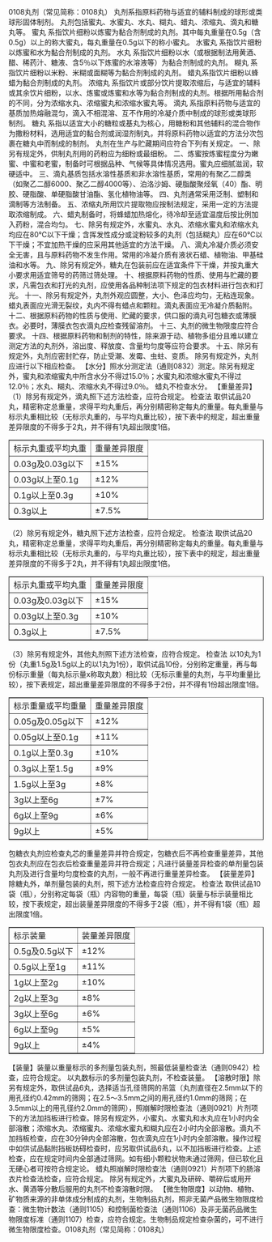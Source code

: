 0108丸剂（常见简称：0108丸）
丸剂系指原料药物与适宜的辅料制成的球形或类球形固体制剂。
丸剂包括蜜丸、水蜜丸、水丸、糊丸、蜡丸、浓缩丸、滴丸和糖丸等。
蜜丸 系指饮片细粉以炼蜜为黏合剂制成的丸剂。其中每丸重量在0.5g（含0.5g）以上的称大蜜丸，每丸重量在0.5g以下的称小蜜丸。
水蜜丸 系指饮片细粉以炼蜜和水为黏合剂制成的丸剂。
水丸 系指饮片细粉以水（或根据制法用黄酒、醋、稀药汁、糖液、含5％以下炼蜜的水溶液等）为黏合剂制成的丸剂。
糊丸 系指饮片细粉以米粉、米糊或面糊等为黏合剂制成的丸剂。
蜡丸系指饮片细粉以蜂蜡为黏合剂制成的丸剂。
浓缩丸 系指饮片或部分饮片提取浓缩后，与适宜的辅料或其余饮片细粉，以水、炼蜜或炼蜜和水等为黏合剂制成的丸剂。根据所用黏合剂的不同，分为浓缩水丸、浓缩蜜丸和浓缩水蜜丸等。
滴丸 系指原料药物与适宜的基质加热熔融混匀，滴入不相混溶、互不作用的冷凝介质中制成的球形或类球形
制剂。
糖丸 系指以适宜大小的糖粒或基丸为核心，用糖粉和其他辅料的混合物作为撒粉材料，选用适宜的黏合剂或润湿剂制丸，并将原料药物以适宜的方法分次包裹在糖丸中而制成的制剂。
丸剂在生产与贮藏期间应符合下列有关规定。
一、除另有规定外，供制丸剂用的药粉应为细粉或最细粉。
二、炼蜜按炼蜜程度分为嫩蜜、中蜜和老蜜，制备时可根据品种、气候等具体情况选用。蜜丸应细腻滋润，软硬适中。
三、滴丸基质包括水溶性基质和非水溶性基质，常用的有聚乙二醇类（如聚乙二醇6000、聚乙二醇4000等）、泊洛沙姆、硬脂酸聚烃氧（40）酯、明胶、硬脂酸、单硬脂酸甘油酯、氢化植物油等。
四、丸剂通常采用泛制、塑制和滴制等方法制备。
五、浓缩丸所用饮片提取物应按制法规定，采用一定的方法提取浓缩制成。
六、蜡丸制备时，将蜂蜡加热熔化，待冷却至适宜温度后按比例加入药粉，混合均匀。
七、除另有规定外，水蜜丸、水丸、浓缩水蜜丸和浓缩水丸均应在80℃以下干燥；含挥发性成分或淀粉较多的丸剂（包括糊丸）应在60℃以下干燥；不宜加热干燥的应采用其他适宜的方法干燥。
八、滴丸冷凝介质必须安全无害，且与原料药物不发生作用。常用的冷凝介质有液状石蜡、植物油、甲基硅油和水等。
九、除另有规定外，糖丸在包装前应在适宜条件下干燥，并按丸重大小要求用适宜筛号的药筛过筛处理。
十、根据原料药物的性质、使用与贮藏的要求，凡需包衣和打光的丸剂，应使用各品种制法项下规定的包衣材料进行包衣和打光。
十一、除另有规定外，丸剂外观应圆整，大小、色泽应均匀，无粘连现象。蜡丸表面应光滑无裂纹，丸内不得有蜡点和颗粒。滴丸表面应无冷凝介质黏附。
十二、根据原料药物的性质与使用、贮藏的要求，供口服的滴丸可包糖衣或薄膜衣。必要时，薄膜衣包衣滴丸应检查残留溶剂。
十三、丸剂的微生物限度应符合要求。
十四、根据原料药物和制剂的特性，除来源于动、植物多组分且难以建立测定方法的丸剂外，溶出度、释放度、含量均匀度等应符合要求。
十五、除另有规定外，丸剂应密封贮存，防止受潮、发霉、虫蛀、变质。
除另有规定外，丸剂应进行以下相应检查。
【水分】照水分测定法（通则0832）测定。除另有规定外，蜜丸和浓缩蜜丸中所含水分不得过15.0％；水蜜丸和浓缩水蜜丸不得过12.0％；水丸、糊丸、浓缩水丸不得过9.0％。
蜡丸不检查水分。
【重量差异】（1）除另有规定外，滴丸照下述方法检查，应符合规定。
检查法 取供试品20丸，精密称定总重量，求得平均丸重后，再分别精密称定每丸的重量。每丸重量与标示丸重相比较（无标示丸重的，与平均丸重比较），按下表中的规定，超出重量差异限度的不得多于2丸，并不得有1丸超出限度1倍。
<table border="1" ><tr>
<td colspan="1" rowspan="1">标示丸重或平均丸重</td>
<td colspan="1" rowspan="1">重量差异限度</td>
</tr><tr>
<td colspan="1" rowspan="1">0.03g及0.03g以下</td>
<td colspan="1" rowspan="1">±15%</td>
</tr><tr>
<td colspan="1" rowspan="1">0.03g以上至0.1g </td>
<td colspan="1" rowspan="1">±12%</td>
</tr><tr>
<td colspan="1" rowspan="1">0.1g以上至0.3g </td>
<td colspan="1" rowspan="1">±10%</td>
</tr><tr>
<td colspan="1" rowspan="1">0.3g以上</td>
<td colspan="1" rowspan="1">±7.5%</td>
</tr></table>
（2）除另有规定外，糖丸照下述方法检查，应符合规定。
检查法 取供试品20丸，精密称定总重量，求得平均丸重后，再分别精密称定每丸的重量。每丸重量与标示丸重相比较（无标示丸重的，与平均丸重比较），按下表中的规定，超出重量差异限度的不得多于2丸，并不得有1丸超出限度1倍。
<table border="1" ><tr>
<td colspan="1" rowspan="1">标示丸重或平均丸重</td>
<td colspan="1" rowspan="1">重量差异限度</td>
</tr><tr>
<td colspan="1" rowspan="1">0.03g及0.03g以下</td>
<td colspan="1" rowspan="1">±15%</td>
</tr><tr>
<td colspan="1" rowspan="1">0.03g以上至0.3g </td>
<td colspan="1" rowspan="1">±10%</td>
</tr><tr>
<td colspan="1" rowspan="1">0.3g以上</td>
<td colspan="1" rowspan="1">±7.5%</td>
</tr></table>
（3）除另有规定外，其他丸剂照下述方法检查，应符合规定。
检查法 以10丸为1份（丸重1.5g及1.5g以上的以1丸为1份），取供试品10份，分别称定重量，再与每份标示重量（每丸标示量x称取丸数）相比较（无标示重量的丸剂，与平均重量比较），按下表规定，超出重量差异限度的不得多于2份，并不得有1份超出限度1倍。
<table border="1" ><tr>
<td colspan="1" rowspan="1">标示重量或平均重量</td>
<td colspan="1" rowspan="1">重量差异限度</td>
</tr><tr>
<td colspan="1" rowspan="1">0.05g及0.05g以下</td>
<td colspan="1" rowspan="1">±12%</td>
</tr><tr>
<td colspan="1" rowspan="1">0.05g以上至0.1g </td>
<td colspan="1" rowspan="1">±11%</td>
</tr><tr>
<td colspan="1" rowspan="1">0.1g以上至0.3g </td>
<td colspan="1" rowspan="1">±10%</td>
</tr><tr>
<td colspan="1" rowspan="1">0.3g以上至1.5g </td>
<td colspan="1" rowspan="1">±9%</td>
</tr><tr>
<td colspan="1" rowspan="1">1.5g以上至3g </td>
<td colspan="1" rowspan="1">±8%</td>
</tr><tr>
<td colspan="1" rowspan="1">3g以上至6g </td>
<td colspan="1" rowspan="1">±7%</td>
</tr><tr>
<td colspan="1" rowspan="1">6g以上至9g </td>
<td colspan="1" rowspan="1">±6%</td>
</tr><tr>
<td colspan="1" rowspan="1">9g以上</td>
<td colspan="1" rowspan="1">±5%</td>
</tr></table>
包糖衣丸剂应检查丸芯的重量差异并符合规定，包糖衣后不再检查重量差异，其他包衣丸剂应在包衣后检查重量差异并符合规定；凡进行装量差异检查的单剂量包装丸剂及进行含量均匀度检查的丸剂，一般不再进行重量差异检查。
【装量差异】除糖丸外，单剂量包装的丸剂，照下述方法检查应符合规定。
检查法 取供试品10袋（瓶），分别称定每袋（瓶）内容物的重量，每袋（瓶）装量与标示装量相比较，按下表规定，超出装量差异限度的不得多于2袋（瓶），并不得有1袋（瓶）超出限度1倍。
<table border="1" ><tr>
<td colspan="1" rowspan="1">标示装量</td>
<td colspan="1" rowspan="1">装量差异限度</td>
</tr><tr>
<td colspan="1" rowspan="1">0.5g及0.5g以下</td>
<td colspan="1" rowspan="1">±12%</td>
</tr><tr>
<td colspan="1" rowspan="1">0.5g以上至1g </td>
<td colspan="1" rowspan="1">±11%</td>
</tr><tr>
<td colspan="1" rowspan="1">1g以上至2g </td>
<td colspan="1" rowspan="1">±10%</td>
</tr><tr>
<td colspan="1" rowspan="1">2g以上至3g </td>
<td colspan="1" rowspan="1">±8%</td>
</tr><tr>
<td colspan="1" rowspan="1">3g以上至6g </td>
<td colspan="1" rowspan="1">±6%</td>
</tr><tr>
<td colspan="1" rowspan="1">6g以上至9g </td>
<td colspan="1" rowspan="1">±5%</td>
</tr><tr>
<td colspan="1" rowspan="1">9g以上</td>
<td colspan="1" rowspan="1">±4%</td>
</tr></table>
【装量】装量以重量标示的多剂量包装丸剂，照最低装量检查法（通则0942）检查，应符合规定。
以丸数标示的多剂量包装丸剂，不检查装量。
【溶散时限】除另有规定外，取供试品6丸，选择适当孔径筛网的吊篮（丸剂直径在2.5mm以下的用孔径约0.42mm的筛网；在2.5～3.5mm之间的用孔径约1.0mm的筛网；在3.5mm以上的用孔径约2.0mm的筛网），照崩解时限检查法（通则0921）片剂项下的方法加挡板进行检查。除另有规定外，小蜜丸、水蜜丸和水丸应在1小时内全部溶散；浓缩水丸、浓缩蜜丸、浓缩水蜜丸和糊丸应在2小时内全部溶散。滴丸不加挡板检查，应在30分钟内全部溶散，包衣滴丸应在1小时内全部溶散。操作过程中如供试品黏附挡板妨碍检查时，应另取供试品6丸，以不加挡板进行检查。上述检查，应在规定时间内全部通过筛网。如有细小颗粒状物未通过筛网，但已软化且无硬心者可按符合规定论。
蜡丸照崩解时限检查法（通则0921）片剂项下的肠溶衣片检查法检查，应符合规定。
除另有规定外，大蜜丸及研碎、嚼碎后或用开水、黄酒等分散后服用的丸剂不检查溶散时限。
【微生物限度】以动物、植物、矿物质来源的非单体成分制成的丸剂，生物制品丸剂，照非无菌产品微生物限度检查：微生物计数法（通则1105）和控制菌检查法（通则1106）及非无菌药品微生物限度标准（通则1107）检查，应符合规定。生物制品规定检查杂菌的，可不进行微生物限度检查。0108丸剂（常见简称：0108丸）
